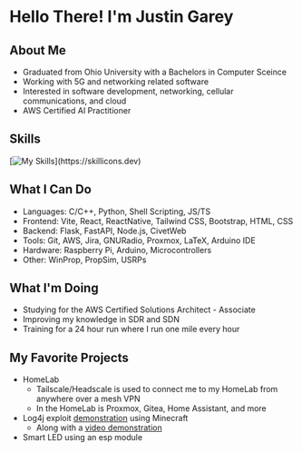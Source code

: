 # Hello There! I'm Justin Garey

## About Me
- Graduated from Ohio University with a Bachelors in Computer Sceince
- Working with 5G and networking related software
- Interested in software development, networking, cellular communications, and cloud
- AWS Certified AI Practitioner 

## Skills

[![My Skills](https://skillicons.dev/icons?i=aws,docker,git,react,tailwind,html,css,js,ts,bash,c,cpp,py,)](https://skillicons.dev)

## What I Can Do
- Languages: C/C++, Python, Shell Scripting, JS/TS
- Frontend: Vite, React, ReactNative, Tailwind CSS, Bootstrap, HTML, CSS
- Backend: Flask, FastAPI, Node.js, CivetWeb
- Tools: Git, AWS, Jira, GNURadio, Proxmox, LaTeX, Arduino IDE
- Hardware: Raspberry Pi, Arduino, Microcontrollers
- Other: WinProp, PropSim, USRPs

## What I'm Doing
- Studying for the AWS Certified Solutions Architect - Associate
- Improving my knowledge in SDR and SDN
- Training for a 24 hour run where I run one mile every hour

## My Favorite Projects
- HomeLab
  - Tailscale/Headscale is used to connect me to my HomeLab from anywhere over a mesh VPN
  - In the HomeLab is Proxmox, Gitea, Home Assistant, and more
- Log4j exploit [demonstration](https://github.com/Justin-Garey/Minecraft-Log4j-Exploit) using Minecraft
  - Along with a [video demonstration](https://youtu.be/VQd_KDiQRiY)
- Smart LED using an esp module

